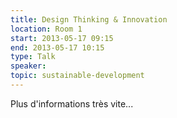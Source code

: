 ```yaml
---
title: Design Thinking & Innovation
location: Room 1
start: 2013-05-17 09:15
end: 2013-05-17 10:15
type: Talk
speaker: 
topic: sustainable-development
---
```


Plus d'informations très vite...